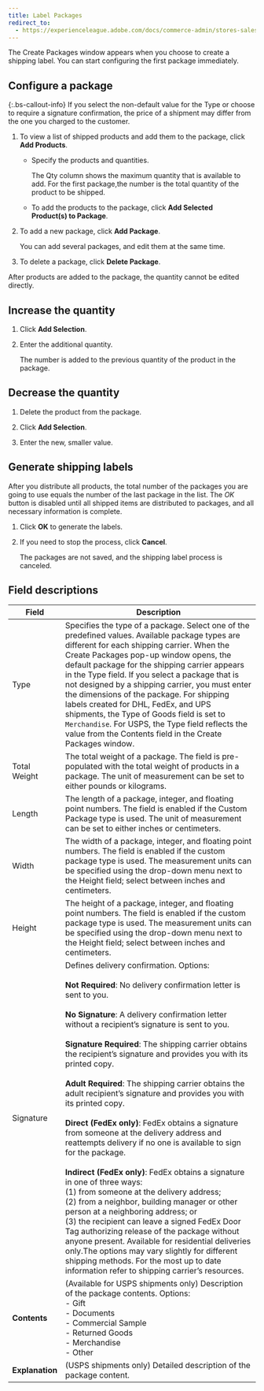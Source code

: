 ```yaml
---
title: Label Packages
redirect_to:
  - https://experienceleague.adobe.com/docs/commerce-admin/stores-sales/delivery/shipping-labels/shipping-label-create.html#create-packages
---
```


The Create Packages window appears when you choose to create a shipping label. You can start configuring the first package immediately.

## Configure a package

{:.bs-callout-info}
If you select the non-default value for the Type or choose to require a signature confirmation, the price of a shipment may differ from the one you charged to the customer.

1. To view a list of shipped products and add them to the package, click **Add Products**.

   - Specify the products and quantities.

      The Qty column shows the maximum quantity that is available to add. For the first package,the number is the total quantity of the product to be shipped.

   - To add the products to the package, click **Add Selected Product(s) to Package**.

1. To add a new package, click **Add Package**.

   You can add several packages, and edit them at the same time.

1. To delete a package, click **Delete Package**.

After products are added to the package, the quantity cannot be edited directly.

## Increase the quantity

1. Click **Add Selection**.

1. Enter the additional quantity.

   The number is added to the previous quantity of the product in the package.

## Decrease the quantity

1. Delete the product from the package.

1. Click **Add Selection**.

1. Enter the new, smaller value.

## Generate shipping labels

After you distribute all products, the total number of the packages you are going to use equals the number of the last package in the list. The _OK_ button is disabled until all shipped items are distributed to packages, and all necessary information is complete.

1. Click **OK** to generate the labels.

1. If you need to stop the process, click **Cancel**.

   The packages are not saved, and the shipping label process is canceled.

## Field descriptions

|Field|Description|
|--- |--- |
|Type|Specifies the type of a package. Select one of the predefined values. Available package types are different for each shipping carrier. When the Create Packages pop-up window opens, the default package for the shipping carrier appears in the Type field. If you select a package that is not designed by a shipping carrier, you must enter the dimensions of the package. For shipping labels created for DHL, FedEx, and UPS shipments, the Type of Goods field  is set to `Merchandise`. For USPS, the Type field reflects the value from the Contents field in the Create Packages window.|
|Total Weight|The total weight of a package. The field is pre-populated with the total weight of products in a package. The unit of measurement can be set to either pounds or kilograms.|
|Length|The length of a package, integer, and floating point numbers. The field is enabled if the Custom Package type is used. The unit of measurement can be set to either inches or centimeters.
|Width|The width of a package, integer, and floating point numbers. The field is enabled if the custom package type is used. The measurement units can be specified using the drop-down menu next to the Height field; select between inches and centimeters.|
|Height|The height of a package, integer, and floating point numbers. The field is enabled if the custom package type is used. The measurement units can be specified using the drop-down menu next to the Height field; select between inches and centimeters.|
|Signature|Defines delivery confirmation. Options:<br/><br/>**Not Required**: No delivery confirmation letter is sent to you.<br/><br/>**No Signature**: A delivery confirmation letter without a recipient’s signature is sent to you.<br/><br/>**Signature Required**: The shipping carrier obtains the recipient’s signature and provides you with its printed copy.<br/><br/>**Adult Required**: The shipping carrier obtains the adult recipient’s signature and provides you with its printed copy.<br/><br/>**Direct (FedEx only)**: FedEx obtains a signature from someone at the delivery address and reattempts delivery if no one is available to sign for the package.<br/><br/>**Indirect (FedEx only)**: FedEx obtains a signature in one of three ways:<br/>(1) from someone at the delivery address; <br/>(2) from a neighbor, building manager or other person at a neighboring address; or <br/>(3) the recipient can leave a signed FedEx Door Tag authorizing release of the package without anyone present. Available for residential deliveries only.The options may vary slightly for different shipping methods. For the most up to date information refer to shipping carrier’s resources.|
|**Contents**|(Available for USPS shipments only) Description of the package contents. Options:<br/>- Gift<br/>- Documents<br/>- Commercial Sample<br/>- Returned Goods<br/>- Merchandise<br/>- Other|
|**Explanation**|(USPS shipments only) Detailed description of the package content.|
